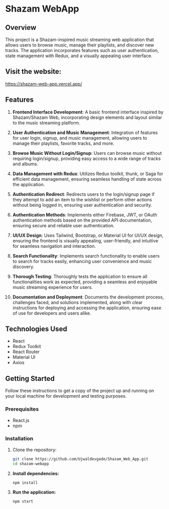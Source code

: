 # Shazam WebApp

## Overview

This project is a Shazam-inspired music streaming web application that allows users to browse music, manage their playlists, and discover new tracks. The application incorporates features such as user authentication, state management with Redux, and a visually appealing user interface.

## Visit the website:
   https://shazam-web-app.vercel.app/

## Features

1. **Frontend Interface Development**: A basic frontend interface inspired by Shazam/Shazam Web, incorporating design elements and layout similar to the music streaming platform.

2. **User Authentication and Music Management**: Integration of features for user login, signup, and music management, allowing users to manage their playlists, favorite tracks, and more.

3. **Browse Music Without Login/Signup**: Users can browse music without requiring login/signup, providing easy access to a wide range of tracks and albums.

4. **Data Management with Redux**: Utilizes Redux toolkit, thunk, or Saga for efficient data management, ensuring seamless handling of state across the application.

5. **Authentication Redirect**: Redirects users to the login/signup page if they attempt to add an item to the wishlist or perform other actions without being logged in, ensuring user authentication and security.

6. **Authentication Methods**: Implements either Firebase, JWT, or OAuth authentication methods based on the provided API documentation, ensuring secure and reliable user authentication.

7. **UI/UX Design**: Uses Tailwind, Bootstrap, or Material UI for UI/UX design, ensuring the frontend is visually appealing, user-friendly, and intuitive for seamless navigation and interaction.

8. **Search Functionality**: Implements search functionality to enable users to search for tracks easily, enhancing user convenience and music discovery.

9. **Thorough Testing**: Thoroughly tests the application to ensure all functionalities work as expected, providing a seamless and enjoyable music streaming experience for users.

10. **Documentation and Deployment**: Documents the development process, challenges faced, and solutions implemented, along with clear instructions for deploying and accessing the application, ensuring ease of use for developers and users alike.

## Technologies Used

- React
- Redux Toolkit
- React Router
- Material UI
- Axios 

## Getting Started

Follow these instructions to get a copy of the project up and running on your local machine for development and testing purposes.

### Prerequisites

- React.js
- npm

### Installation

1. Clone the repository:

   ```bash
   git clone https://github.com/Ujwaldevgade/Shazam_Web_App.git
   cd shazam-webapp

2. **Install dependencies:**
   ```bash
   npm install

3. **Run the application:**
   ```bash
   npm start

